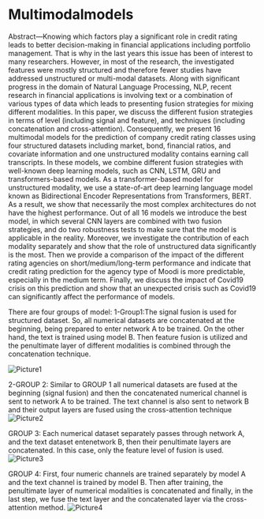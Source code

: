 
# Multimodalmodels

Abstract—Knowing which factors play a significant role in credit rating leads to better decision-making in financial applications
including portfolio management. That is why in the last years this issue has been of interest to many researchers. However, in most of
the research, the investigated features were mostly structured and therefore fewer studies have addressed unstructured or multi-modal
datasets. Along with significant progress in the domain of Natural Language Processing, NLP, recent research in financial applications
is involving text or a combination of various types of data which leads to presenting fusion strategies for mixing different modalities. In
this paper, we discuss the different fusion strategies in terms of level (including signal and feature), and techniques (including
concatenation and cross-attention). Consequently, we present 16 multimodal models for the prediction of company credit rating classes
using four structured datasets including market, bond, financial ratios, and covariate information and one unstructured modality
contains earning call transcripts. In these models, we combine different fusion strategies with well-known deep learning models, such
as CNN, LSTM, GRU and transformers-based models. As a transformer-based model for unstructured modality, we use a state-of-art
deep learning language model known as Bidirectional Encoder Representations from Transformers, BERT. As a result, we show that
necessarily the most complex architectures do not have the highest performance. Out of all 16 models we introduce the best model, in
which several CNN layers are combined with two fusion strategies, and do two robustness tests to make sure that the model is
applicable in the reality. Moreover, we investigate the contribution of each modality separately and show that the role of unstructured
data significantly is the most. Then we provide a comparison of the impact of the different rating agencies on short/medium/long-term
performance and indicate that credit rating prediction for the agency type of Moodi is more predictable, especially in the medium term.
Finally, we discuss the impact of Covid19 crisis on this prediction and show that an unexpected crisis such as Covid19 can significantly
affect the performance of models.

There are four groups of model:
1-Group1:The signal fusion is used for structured dataset. So, all numerical datasets are concatenated at the beginning, being prepared to enter network A
to be trained. On the other hand, the text is trained using model B. Then feature fusion is utilized and the penultimate layer of different modalities is combined through the concatenation technique.

![Picture1](https://user-images.githubusercontent.com/98291003/212764180-f777dfcd-cf8b-40ef-bc9f-d4d789506f06.png=300x200)

2-GROUP 2: Similar to GROUP 1 all numerical datasets are fused at the beginning (signal fusion) and then the concatenated numerical channel is sent to network A to be trained. The text channel is also sent to network B and their output layers are fused using the cross-attention technique
![Picture2](https://user-images.githubusercontent.com/98291003/212764936-2e3499b5-6798-4e0c-97aa-19c9e41d90f3.png)

 GROUP 3: Each numerical dataset separately passes through network A, and the text dataset entenetwork B, then their penultimate layers are concatenated.
In this case, only the feature level of fusion is used.
![Picture3](https://user-images.githubusercontent.com/98291003/212764962-0c1a5d2f-0b2a-4ef9-a303-f6995135dd72.png)

GROUP 4: First, four numeric channels are trained separately by model A and the text channel is trained by model B. Then after training, the penultimate layer of numerical modalities is concatenated and finally, in the last step, we fuse the text layer and the concatenated layer via the cross-attention method.
![Picture4](https://user-images.githubusercontent.com/98291003/212764981-e3acdb28-c075-495f-a3bf-cebed2bd3030.png)



